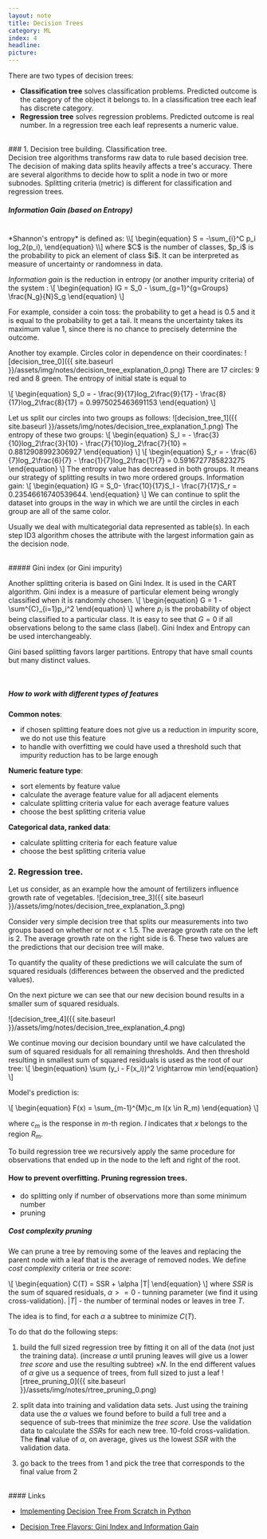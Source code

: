 ```yaml
---
layout: note
title: Decision Trees
category: ML
index: 4
headline:
picture:
---
```


There are two types of decision trees:

- **Classification tree** solves classification problems. Predicted outcome is the category of the object it belongs to.
  In a classification tree each leaf has discrete category.
- **Regression tree** solves regression problems. Predicted outcome is real number.
  In a regression tree each leaf represents a numeric value. 

<br>
### 1. Decision tree building. Classification tree.
<br>
Decision tree algorithms transforms raw data to rule based decision tree.
The decision of making data splits heavily affects a tree's accuracy. There are several algorithms to decide how to split a node in
two or more subnodes. Splitting criteria (metric) is different for classification and regression trees.

##### Information Gain (based on Entropy)
<br>
*Shannon's entropy* is defined as:
\\[
\begin{equation}
S = -\sum_{i}^C p_i log_2(p_i),
\end{equation}
\\]
where $C$ is the number of classes, $p_i$ is the probability to pick an element of class $i$.
It can be interpreted as measure of uncertainty or randomness in data.


*Information gain* is the reduction in entropy (or another impurity criteria) of the system :
\\[
\begin{equation}
IG = S_0 - \sum_{g=1}^{g=Groups} \frac{N_g}{N}S_g
\end{equation}
\\]

For example, consider a coin toss: the probability to get a head is 0.5 and it is equal to the probability to get a tail.
It means the uncertainty takes its maximum value 1, since there is no chance to precisely determine the outcome.

Another toy example. Circles color in dependence on their coordinates:
![decision_tree_0]({{ site.baseurl }}/assets/img/notes/decision_tree_explanation_0.png)
There are 17 circles: 9 red and 8 green.
The entropy of initial state is equal to

\\[
\begin{equation}
S_0 = - \frac{9}{17}log_2\frac{9}{17} - \frac{8}{17}log_2\frac{8}{17} = 0.9975025463691153
\end{equation}
\\]

Let us split our circles into two groups as follows:
![decision_tree_1]({{ site.baseurl }}/assets/img/notes/decision_tree_explanation_1.png)
The entropy of these two groups:
\\[
\begin{equation}
S_l = - \frac{3}{10}log_2\frac{3}{10} - \frac{7}{10}log_2\frac{7}{10} = 0.8812908992306927
\end{equation}
\\]
\\[
\begin{equation}
S_r = - \frac{6}{7}log_2\frac{6}{7} - \frac{1}{7}log_2\frac{1}{7} = 0.5916727785823275
\end{equation}
\\]
The entropy value has decreased in both groups. It means our strategy of splitting results in
two more ordered groups.
Information gain:
\\[
\begin{equation}
IG = S_0- \frac{10}{17}S_l - \frac{7}{17}S_r = 0.23546616740539644.
\end{equation}
\\]
We can continue to split the dataset into groups in the way in which we are until
the circles in each group are all of the same color.

Usually we deal with multicategorial data represented as table(s). In each step ID3 algorithm
choses the attribute with the largest information gain as the decision node.

<br>
##### Gini index (or Gini impurity)

Another splitting criteria is based on Gini Index. It is used in the CART algorithm.
Gini index is a measure of particular element being wrongly classified when it is randomly chosen.
\\[
\begin{equation}
G = 1 - \sum^{C}_{i=1}p_i^2
\end{equation}
\\]
where $p_i$ is the probability of object being classified to a particular class.
It is easy to see that $G=0$ if all observations belong to the same class (label).
Gini Index and Entropy can be used interchangeably.

Gini based splitting favors larger partitions. Entropy  that have small counts but many distinct values.

<br>

##### How to work with different types of features
__Common notes__:
- if chosen splitting feature does not give us a reduction in impurity score, we do not use
  this feature
- to handle with overfitting we could have used a threshold such that impurity reduction has to be large enough
  
__Numeric feature type__:
- sort elements by feature value
- calculate the average feature value for all adjacent elements
- calculate splitting criteria value for each average feature values
- choose the best splitting criteria value

__Categorical data, ranked data__:
- calculate splitting criteria for each  feature value
- choose the best splitting criteria value

### 2. Regression tree.

Let us consider, as an example how the amount of fertilizers influence growth rate of vegetables.
![decision_tree_3]({{ site.baseurl }}/assets/img/notes/decision_tree_explanation_3.png)

Consider very simple decision tree that splits our measurements into two groups based on
whether or not $x < 1.5$. The average growth rate on the left is $2$. The average growth rate on the right side is $6$.
These two values are the predictions that our decision tree will make.

To quantify the quality of these predictions we will calculate the sum of squared residuals
(differences between the observed and the predicted values).

On the next picture we can see that our new decision bound results in a smaller sum of squared residuals.

![decision_tree_4]({{ site.baseurl }}/assets/img/notes/decision_tree_explanation_4.png)

We continue moving our decision boundary
until we have calculated the sum of squared residuals for all remaining thresholds. And then threshold resulting
in smallest sum of squared residuals is used as the root of our tree:
\\[
\begin{equation}
\sum (y_i - F(x_i))^2 \rightarrow min
\end{equation}
\\]

Model's prediction is:

\\[
\begin{equation}
F(x) = \sum_{m-1}^{M}c_m I(x \in R_m)
\end{equation}
\\]

where $c_m$ is the response in $m$-th region. $I$ indicates that $x$ belongs to the region $R_m$.

To build regression tree we recursively apply the same procedure for observations that ended up in the node to the left and right of the root.


<!-- In other words algorithm decides on the splitting variables and split points. So if we have
 a partition in $M$ regions $R_1, R_2, \dots, R_M$  -->

#### How to prevent overfitting. Pruning regression trees.

- do splitting only if number of observations more than some minimum number
- pruning

##### Cost complexity pruning
We can prune a tree by removing some of the leaves and replacing the parent node with a leaf that is the average of removed nodes.
We define _cost complexity_ criteria or _tree score_:

\\[
\begin{equation}
C(T) = SSR + \alpha |T|
\end{equation}
\\]
where $SSR$ is the sum of squared residuals, $\alpha >= 0$ - tunning parameter (we
find it using cross-validation).
$|T|$ - the number of terminal nodes or leaves in tree $T$.

The idea is to find, for each $\alpha$ a subtree to minimize $C(T)$.

To do that do the following steps:

1. build the full sized regression tree by fitting it on all of the data (not just the training data).
   (increase $\alpha$ until pruning leaves will give us a lower _tree score_ and use the resulting subtree) $\times N$.
   In the end different values of $\alpha$ give us a sequence of trees, from full sized to just a leaf
   ![rtree_pruning_0]({{ site.baseurl }}/assets/img/notes/rtree_pruning_0.png)
   
2. split data into training and validation data sets. Just using the training data use the $\alpha$ values we found before to build a full
   tree and a sequence of sub-trees that minimize the _tree score_. Use the validation data to calculate the $SSR$s for each new tree. 
   10-fold cross-validation. The __final__ value of $\alpha$, on average, gives us the lowest $SSR$ with the validation data.
3. go back to the trees from 1 and pick the tree that corresponds to the final value from 2

<br>
#### Links

- [Implementing Decision Tree From Scratch in Python](https://medium.com/@penggongting/implementing-decision-tree-from-scratch-in-python-c732e7c69aea)

- [Decision Tree Flavors: Gini Index and Information Gain](http://www.learnbymarketing.com/481/decision-tree-flavors-gini-info-gain/)